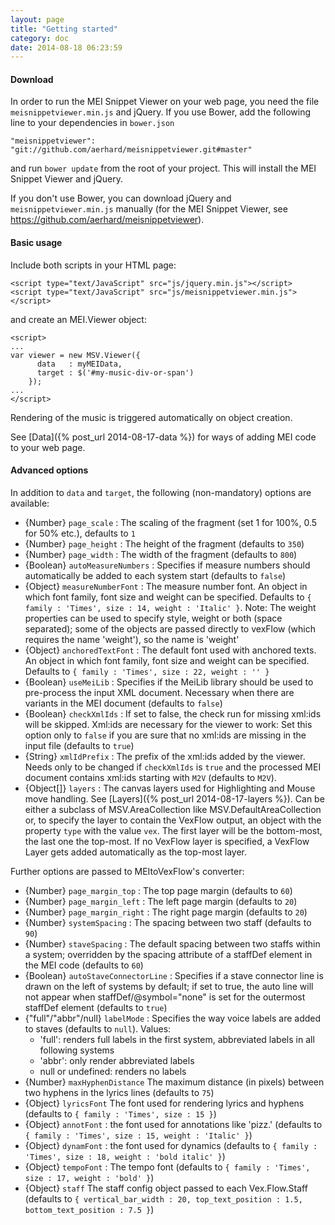 ```yaml
---
layout: page
title: "Getting started"
category: doc
date: 2014-08-18 06:23:59
---
```


#### Download

In order to run the MEI Snippet Viewer on your web page, you need the file `meisnippetviewer.min.js` and jQuery. 
If you use Bower, add the following line to your dependencies in `bower.json` 

```
"meisnippetviewer": "git://github.com/aerhard/meisnippetviewer.git#master"
```

and run `bower update` from the root of your project. This will install the MEI Snippet Viewer and jQuery.

If you don't use Bower, you can download jQuery and `meisnippetviewer.min.js` manually (for the MEI Snippet Viewer, see https://github.com/aerhard/meisnippetviewer).


#### Basic usage

Include both scripts in your HTML page:

```
<script type="text/JavaScript" src="js/jquery.min.js"></script>
<script type="text/JavaScript" src="js/meisnippetviewer.min.js"></script>
```

and create an MEI.Viewer object:
 
```
<script>
...
var viewer = new MSV.Viewer({ 
      data   : myMEIData,
      target : $('#my-music-div-or-span')
    });
...
</script>
```

Rendering of the music is triggered automatically on object creation. 

See [Data]({% post_url 2014-08-17-data %}) for ways of adding MEI code to your web page. 

#### Advanced options

In addition to `data` and `target`, the following (non-mandatory) options are available:

- {Number} `page_scale` : The scaling of the fragment (set 1 for 100%, 0.5 for 50% etc.), defaults to `1`
- {Number} `page_height` : The height of the fragment (defaults to `350`)
- {Number} `page_width` : The width of the fragment (defaults to `800`)
- {Boolean} `autoMeasureNumbers` : Specifies if measure numbers should automatically be added to each system start (defaults to `false`)
- {Object} `measureNumberFont` : The measure number font. An object in which font family, font size and weight can be specified. Defaults to
 `{
     family : 'Times',
     size : 14,
     weight : 'Italic'
 }`. Note: The weight properties can be used to specify style, weight or both (space separated); some of the objects are passed directly to vexFlow (which requires the name 'weight'), so the name is 'weight'
- {Object} `anchoredTextFont` : The default font used with anchored texts. An object in which font family, font size and weight can be specified. Defaults to 
 `{
     family : 'Times',
     size : 22,
     weight : ''
    }`
- {Boolean} `useMeiLib` : Specifies if the MeiLib library should be used to pre-process the input XML document. Necessary when there are variants in the MEI document (defaults to `false`)
- {Boolean} `checkXmlIds` : If set to false, the check run for missing xml:ids will be skipped. Xml:ids are necessary for the viewer to work: Set this option only to `false` if you are sure that no xml:ids are missing in the input file (defaults to `true`)
- {String} `xmlIdPrefix` : The prefix of the xml:ids added by the viewer. Needs only to be changed if `checkXmlIds` is `true` and the processed MEI document contains xml:ids starting with `M2V` (defaults to `M2V`).
- {Object[]} `layers` : The canvas layers used for Highlighting and Mouse move handling. See [Layers]({% post_url 2014-08-17-layers %}). Can be either a subclass of MSV.AreaCollection like MSV.DefaultAreaCollection or, to specify the layer to contain the VexFlow output, an object with the property `type` with the value `vex`. The first layer will be the bottom-most, the last one the top-most. If no VexFlow layer is specified, a VexFlow Layer gets added automatically as the top-most layer. 

Further options are passed to MEItoVexFlow's converter:

- {Number} `page_margin_top` : The top page margin (defaults to `60`)
- {Number} `page_margin_left` : The left page margin (defaults to `20`)
- {Number} `page_margin_right` : The right page margin  (defaults to `20`)
- {Number} `systemSpacing` : The spacing between two staff  (defaults to `90`)
- {Number} `staveSpacing` : The default spacing between two staffs within a system; overridden by the spacing attribute of a staffDef element in the MEI code 
(defaults to `60`)
- {Boolean} `autoStaveConnectorLine` : Specifies if a stave connector line is drawn on the left of systems by default; if set to true, the auto line will not appear when staffDef/@symbol="none" is set for the outermost staffDef element (defaults to `true`)
- {"full"/"abbr"/null} `labelMode` : Specifies the way voice labels are added to staves (defaults to `null`). Values:
     - 'full': renders full labels in the first system, abbreviated labels in all following systems
     - 'abbr': only render abbreviated labels
     - null or undefined: renders no labels
- {Number} `maxHyphenDistance` The maximum distance (in pixels) between two hyphens in the lyrics lines  (defaults to `75`)
- {Object} `lyricsFont` The font used for rendering lyrics and hyphens (defaults to 
    `{
       family : 'Times',
       size : 15
     }`)
- {Object} `annotFont` : the font used for annotations like 'pizz.' (defaults to `{
      family : 'Times',
      size : 15,
      weight : 'Italic'
    }`) 
- {Object} `dynamFont` : the font used for dynamics (defaults to `{
      family : 'Times',
      size : 18,
      weight : 'bold italic'
    }`) 
- {Object} `tempoFont` : The tempo font (defaults to `{
      family : 'Times',
      size : 17,
      weight : 'bold'
    }`) 
- {Object} `staff` The staff config object passed to each Vex.Flow.Staff (defaults to `{
    vertical_bar_width : 20,
    top_text_position : 1.5,
    bottom_text_position : 7.5
  }`) 

